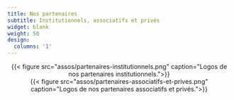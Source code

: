 ```yaml
---
title: Nos partenaires
subtitle: Institutionnels, associatifs et privés
widget: blank
weight: 50
design:
  columns: '1'
---
```


<center> {{< figure src="assos/partenaires-institutionnels.png" caption="Logos de nos partenaires institutionnels.">}} </center>

<center> {{< figure src="assos/partenaires-associatifs-et-prives.png" caption="Logos de nos partenaires associatifs et privés.">}} </center>
